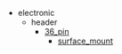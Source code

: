 * electronic
  * header
    * [36_pin](electronic/header/36_pin)
      * [surface_mount](electronic/header/36_pin/surface_mount)
